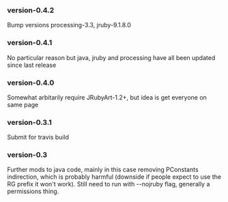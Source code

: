 ### version-0.4.2
Bump versions processing-3.3, jruby-9.1.8.0

### version-0.4.1
No particular reason but java, jruby and processing have all been updated since last release

### version-0.4.0
Somewhat arbitarily require JRubyArt-1.2+, but idea is get everyone on same page

### version-0.3.1
Submit for travis build

### version-0.3
Further mods to java code, mainly in this case removing PConstants indirection, which is probably harmful (downside if people expect to use the RG prefix it won't work). Still need to run with --nojruby flag, generally a permissions thing.
